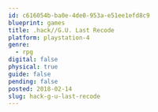 ```yaml
---
id: c616054b-ba0e-4de0-953a-e51ee1efd8c9
blueprint: games
title: .hack//G.U. Last Recode
platform: playstation-4
genre:
  - rpg
digital: false
physical: true
guide: false
pending: false
posted: 2018-02-14
slug: hack-g-u-last-recode
---
```

